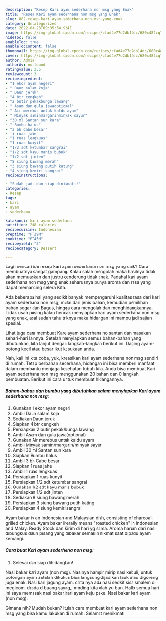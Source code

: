 ```yaml
---
description: "Resep Kari ayam sederhana non msg yang Enak"
title: "Resep Kari ayam sederhana non msg yang Enak"
slug: 882-resep-kari-ayam-sederhana-non-msg-yang-enak
category: Uncategorized
date: 2022-08-23T09:35:34.924Z
image: https://img-global.cpcdn.com/recipes/cfad4e77d2db14dc/680x482cq70/kari-ayam-sederhana-non-msg-foto-resep-utama.jpg
hideToc: false
enableToc: true
enableTocContent: false
thumbnail: https://img-global.cpcdn.com/recipes/cfad4e77d2db14dc/680x482cq70/kari-ayam-sederhana-non-msg-foto-resep-utama.jpg
cover: https://img-global.cpcdn.com/recipes/cfad4e77d2db14dc/680x482cq70/kari-ayam-sederhana-non-msg-foto-resep-utama.jpg
author: Admin
authorAv: notfound
ratingvalue: 3.5
reviewcount: 3
recipeingredient:
- "1 ekor ayam negeri"
- " Daun salam koja"
- " Daun jeruk"
- "4 btr cengkeh"
- "2 butir pekakbunga lawang"
- " Asam dan gula jawaoptional"
- " Air merebus untuk kaldu ayam"
- " Minyak saminmargarinminyak sayur"
- "30 ml Santan sun kara"
- " Bumbu halus"
- "3 bh Cabe besar"
- "1 ruas jahe"
- "1 ruas lengkuas"
- "1 ruas kunyit"
- "1/2 sdt ketumbar sangrai"
- "1/2 sdt kayu manis bubuk"
- "1/2 sdt jinten"
- "8 siung bawang merah"
- "3 siung bawang putih kating"
- "4 siung kemiri sangrai"
recipeinstructions:

- "Sudah jadi dan siap dinikmati!"
categories:
- Resep
tags:
- kari
- ayam
- sederhana

katakunci: kari ayam sederhana 
nutrition: 208 calories
recipecuisine: Indonesian
preptime: "PT29M"
cooktime: "PT45M"
recipeyield: "3"
recipecategory: Dessert

---
```





Lagi mencari ide resep kari ayam sederhana non msg yang unik? Cara membuatnya sangat gampang. Kalau salah mengolah maka hasilnya tidak akan memuaskan dan justru cenderung tidak enak. Padahal kari ayam sederhana non msg yang enak seharusnya punya aroma dan rasa yang dapat memancing selera Kita.





Ada beberapa hal yang sedikit banyak mempengaruhi kualitas rasa dari kari ayam sederhana non msg, mulai dari jenis bahan, kemudian pemilihan bahan segar dan Bagus, hingga cara mengolah dan menghidangkannya. Tidak usah pusing kalau hendak menyiapkan kari ayam sederhana non msg yang enak,      asal sudah tahu triknya maka hidangan ini mampu jadi sajian spesial.














Lihat juga cara membuat Kare ayam sederhana no santan dan masakan sehari-hari lainnya. Setelah menyiapkan semua bahan-bahan yang dibutuhkan, kita lanjut dengan langkah-langkah berikut ini. Daging ayam- potong kecil atau besar ikut kesukaan anda.






Nah, kali ini kita coba, yuk, kreasikan kari ayam sederhana non msg sendiri di rumah. Tetap berbahan sederhana, hidangan ini bisa memberi manfaat dalam membantu menjaga kesehatan tubuh kita. Anda bisa membuat Kari ayam sederhana non msg menggunakan 20 bahan dan 0 langkah pembuatan. Berikut ini cara untuk membuat hidangannya.

<!--inarticleads1-->

##### Bahan-bahan dan bumbu yang dibutuhkan dalam menyiapkan Kari ayam sederhana non msg:

1. Gunakan 1 ekor ayam negeri
1. Ambil  Daun salam koja
1. Sediakan  Daun jeruk
1. Siapkan 4 btr cengkeh
1. Persiapkan 2 butir pekak/bunga lawang
1. Ambil  Asam dan gula jawa(optional)
1. Gunakan  Air merebus untuk kaldu ayam
1. Ambil  Minyak samin/margarin/minyak sayur
1. Ambil 30 ml Santan sun kara
1. Siapkan  Bumbu halus
1. Ambil 3 bh Cabe besar
1. Siapkan 1 ruas jahe
1. Ambil 1 ruas lengkuas
1. Persiapkan 1 ruas kunyit
1. Persiapkan 1/2 sdt ketumbar sangrai
1. Gunakan 1/2 sdt kayu manis bubuk
1. Persiapkan 1/2 sdt jinten
1. Sediakan 8 siung bawang merah
1. Persiapkan 3 siung bawang putih kating
1. Persiapkan 4 siung kemiri sangrai


Ayam bakar is an Indonesian and Malaysian dish, consisting of charcoal-grilled chicken. Ayam bakar literally means &#34;roasted chicken&#34; in Indonesian and Malay. Ready Stock dan Kirim di hari yg sama. Aroma harum dari nasi dibungkus daun pisang yang dibakar semakin nikmat saat dipadu ayam kemangi. 

<!--inarticleads2-->

##### Cara buat Kari ayam sederhana non msg:


1. Selesai dan siap dihidangkan!

Nasi bakar kari ayam (non msg). Nasinya hampir mirip nasi kebuli, untuk potongan ayam setelah dikukus bisa langsung dijadikan lauk atau digoreng juga enak. Nasi kari jagung ayam. crita nya ada nasi sedkit sisa smalem d megicom. drpda d buang sayng,, mnding kita olah yu bun. Hallo semua hari ini saya memasak nasi bakar kari ayam keju pake. Nasi bakar kari ayam (non msg). 

Gimana nih? Mudah bukan? Itulah cara membuat kari ayam sederhana non msg yang bisa kamu lakukan di rumah. Selamat menikmati
